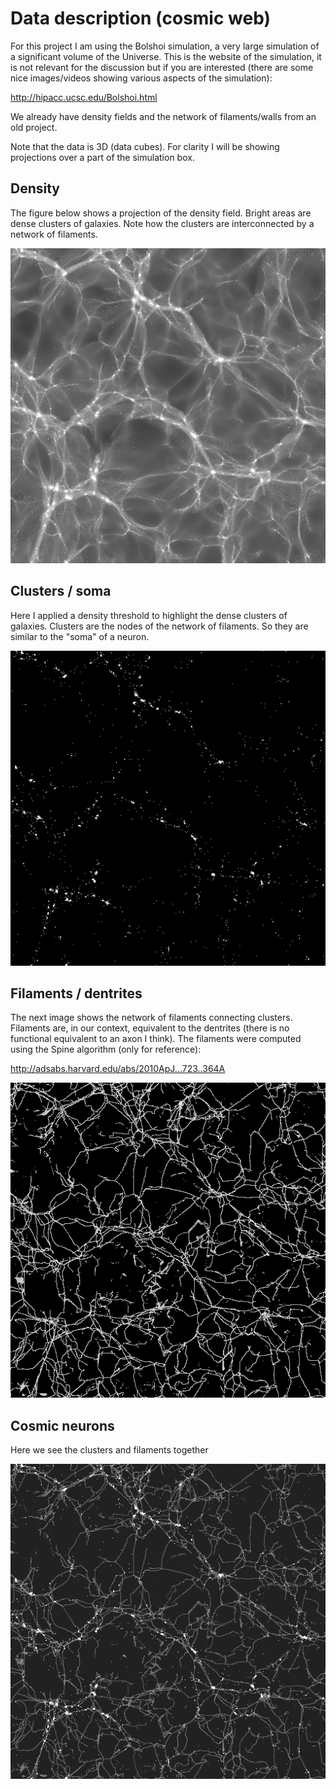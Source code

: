 # Data description (cosmic web)

For this project I am using the Bolshoi simulation, a very large simulation of a significant volume of the Universe. This is the website of the simulation, it is not relevant for the discussion but if you are interested (there are some nice images/videos showing various aspects of the simulation):

http://hipacc.ucsc.edu/Bolshoi.html

We already have density fields and the network of filaments/walls from an old project. 

Note that the data is 3D (data cubes). For clarity I will be showing projections over a part of the simulation box.

## Density
The figure below shows a projection of the density field. Bright areas are dense clusters of galaxies. Note how the clusters are interconnected by a network of filaments.

![picture](images/bolshoi_test_0_density.png)


## Clusters / soma
Here I applied a density threshold to highlight the dense clusters of galaxies. Clusters are the nodes of the network of filaments. So they are similar to the "soma" of a neuron.

![picture](images/bolshoi_test_0_density_delta_GE_300.png)

## Filaments / dentrites
The next image shows the network of filaments connecting clusters. Filaments are, in our context, equivalent to the dentrites (there is no functional equivalent to an axon I think). The filaments were computed using the Spine algorithm (only for reference):

http://adsabs.harvard.edu/abs/2010ApJ...723..364A

![picture](images/bolshoi_test_0_filaments.png)

## Cosmic neurons
Here we see the clusters and filaments together

![picture](images/bolshoi_test_0_neurons.png)
